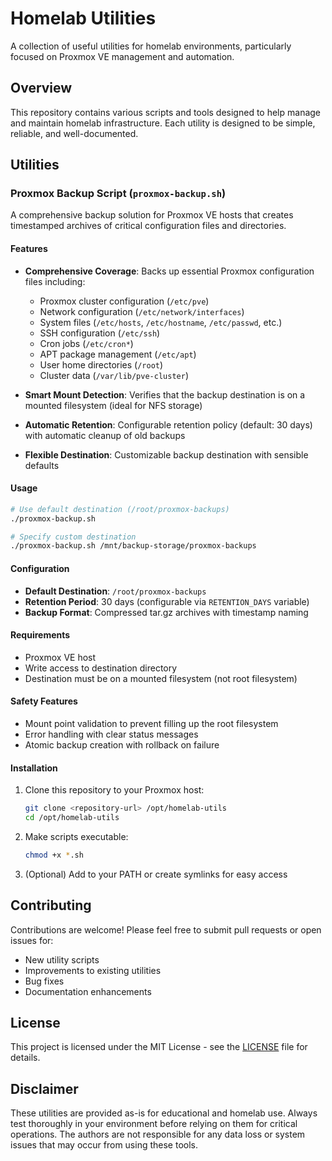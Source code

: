 # Homelab Utilities

A collection of useful utilities for homelab environments, particularly focused on Proxmox VE management and automation.

## Overview

This repository contains various scripts and tools designed to help manage and maintain homelab infrastructure. Each utility is designed to be simple, reliable, and well-documented.

## Utilities

### Proxmox Backup Script (`proxmox-backup.sh`)

A comprehensive backup solution for Proxmox VE hosts that creates timestamped archives of critical configuration files and directories.

#### Features

- **Comprehensive Coverage**: Backs up essential Proxmox configuration files including:
  - Proxmox cluster configuration (`/etc/pve`)
  - Network configuration (`/etc/network/interfaces`)
  - System files (`/etc/hosts`, `/etc/hostname`, `/etc/passwd`, etc.)
  - SSH configuration (`/etc/ssh`)
  - Cron jobs (`/etc/cron*`)
  - APT package management (`/etc/apt`)
  - User home directories (`/root`)
  - Cluster data (`/var/lib/pve-cluster`)

- **Smart Mount Detection**: Verifies that the backup destination is on a mounted filesystem (ideal for NFS storage)

- **Automatic Retention**: Configurable retention policy (default: 30 days) with automatic cleanup of old backups

- **Flexible Destination**: Customizable backup destination with sensible defaults

#### Usage

```bash
# Use default destination (/root/proxmox-backups)
./proxmox-backup.sh

# Specify custom destination
./proxmox-backup.sh /mnt/backup-storage/proxmox-backups
```

#### Configuration

- **Default Destination**: `/root/proxmox-backups`
- **Retention Period**: 30 days (configurable via `RETENTION_DAYS` variable)
- **Backup Format**: Compressed tar.gz archives with timestamp naming

#### Requirements

- Proxmox VE host
- Write access to destination directory
- Destination must be on a mounted filesystem (not root filesystem)

#### Safety Features

- Mount point validation to prevent filling up the root filesystem
- Error handling with clear status messages
- Atomic backup creation with rollback on failure

#### Installation

1. Clone this repository to your Proxmox host:
   ```bash
   git clone <repository-url> /opt/homelab-utils
   cd /opt/homelab-utils
   ```

2. Make scripts executable:
   ```bash
   chmod +x *.sh
   ```

3. (Optional) Add to your PATH or create symlinks for easy access

## Contributing

Contributions are welcome! Please feel free to submit pull requests or open issues for:

- New utility scripts
- Improvements to existing utilities
- Bug fixes
- Documentation enhancements

## License

This project is licensed under the MIT License - see the [LICENSE](LICENSE) file for details.

## Disclaimer

These utilities are provided as-is for educational and homelab use. Always test thoroughly in your environment before relying on them for critical operations. The authors are not responsible for any data loss or system issues that may occur from using these tools.

